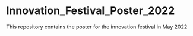 # Innovation_Festival_Poster_2022
 This repository contains the poster for the innovation festival in May 2022
